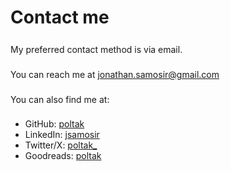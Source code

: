 ---
---

# Contact me

My preferred contact method is via email.

You can reach me at [jonathan.samosir@gmail.com](mailto:jonathan.samosir@gmail.com)

You can also find me at:

-   GitHub: [poltak](https://github.com/poltak)
-   LinkedIn: [jsamosir](https://www.linkedin.com/in/jsamosir/)
-   Twitter/X: [poltak\_](https://x.com/poltak_)
-   Goodreads: [poltak](https://goodreads.com/poltak)

<style>
p {
    line-height: 2rem;
    margin: 0.5rem 0;
}
</style>
